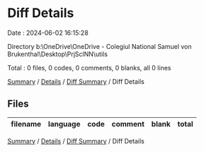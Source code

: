 # Diff Details

Date : 2024-06-02 16:15:28

Directory b:\\OneDrive\\OneDrive - Colegiul National Samuel von Brukenthal\\Desktop\\PrjSclNN\\utils

Total : 0 files,  0 codes, 0 comments, 0 blanks, all 0 lines

[Summary](results.md) / [Details](details.md) / [Diff Summary](diff.md) / Diff Details

## Files
| filename | language | code | comment | blank | total |
| :--- | :--- | ---: | ---: | ---: | ---: |

[Summary](results.md) / [Details](details.md) / [Diff Summary](diff.md) / Diff Details